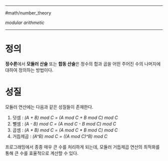 
---

#math/number_theory

_modular arithmetic_

---

# 정의

**정수론**에서 **모듈러 산술** 또는 **합동 산술**은 정수의 합과 곱을 어떤 주어진 수의 나머지에 대하여 정의하는 방법이다.

# 성질

모듈러 연산에는 다음과 같은 성질들이 존재한다.

1. 덧셈 : _(A + B) mod C = (A mod C + B mod C) mod C_
2. 뺄셈 : _(A - B) mod C = (A mod C - B mod C) mod C_
3. 곱셈 : _(A * B) mod C = (A mod C * B mod C) mod C_
4. 거듭제곱 : _(A^B) mod C = ((A mod C)^B) mod C_

프로그래밍에서 종종 매우 큰 수를 처리하게 되는데, 모듈러 거듭제곱 연산의 최적화를 통해 큰 수를 효율적으로 계산할 수 있다.